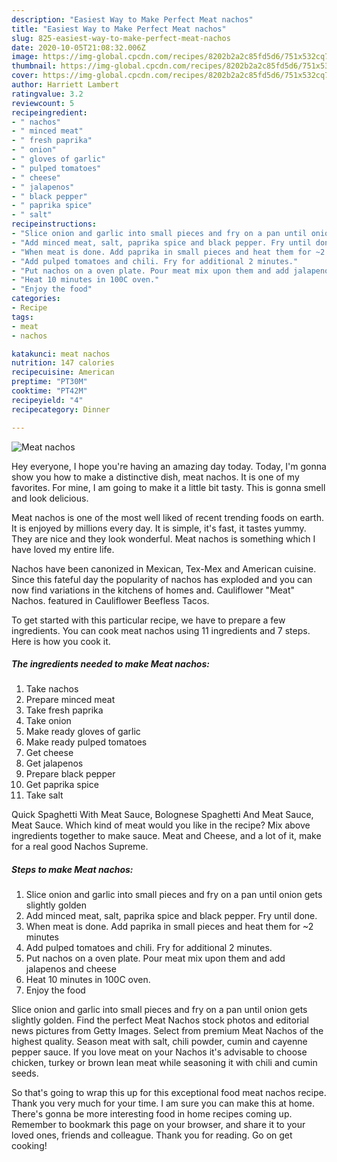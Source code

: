 ```yaml
---
description: "Easiest Way to Make Perfect Meat nachos"
title: "Easiest Way to Make Perfect Meat nachos"
slug: 825-easiest-way-to-make-perfect-meat-nachos
date: 2020-10-05T21:08:32.006Z
image: https://img-global.cpcdn.com/recipes/8202b2a2c85fd5d6/751x532cq70/meat-nachos-recipe-main-photo.jpg
thumbnail: https://img-global.cpcdn.com/recipes/8202b2a2c85fd5d6/751x532cq70/meat-nachos-recipe-main-photo.jpg
cover: https://img-global.cpcdn.com/recipes/8202b2a2c85fd5d6/751x532cq70/meat-nachos-recipe-main-photo.jpg
author: Harriett Lambert
ratingvalue: 3.2
reviewcount: 5
recipeingredient:
- " nachos"
- " minced meat"
- " fresh paprika"
- " onion"
- " gloves of garlic"
- " pulped tomatoes"
- " cheese"
- " jalapenos"
- " black pepper"
- " paprika spice"
- " salt"
recipeinstructions:
- "Slice onion and garlic into small pieces and fry on a pan until onion gets slightly golden"
- "Add minced meat, salt, paprika spice and black pepper. Fry until done."
- "When meat is done. Add paprika in small pieces and heat them for ~2 minutes"
- "Add pulped tomatoes and chili. Fry for additional 2 minutes."
- "Put nachos on a oven plate. Pour meat mix upon them and add jalapenos and cheese"
- "Heat 10 minutes in 100C oven."
- "Enjoy the food"
categories:
- Recipe
tags:
- meat
- nachos

katakunci: meat nachos 
nutrition: 147 calories
recipecuisine: American
preptime: "PT30M"
cooktime: "PT42M"
recipeyield: "4"
recipecategory: Dinner

---
```



![Meat nachos](https://img-global.cpcdn.com/recipes/8202b2a2c85fd5d6/751x532cq70/meat-nachos-recipe-main-photo.jpg)

Hey everyone, I hope you're having an amazing day today. Today, I'm gonna show you how to make a distinctive dish, meat nachos. It is one of my favorites. For mine, I am going to make it a little bit tasty. This is gonna smell and look delicious.

Meat nachos is one of the most well liked of recent trending foods on earth. It is enjoyed by millions every day. It is simple, it's fast, it tastes yummy. They are nice and they look wonderful. Meat nachos is something which I have loved my entire life.

Nachos have been canonized in Mexican, Tex-Mex and American cuisine. Since this fateful day the popularity of nachos has exploded and you can now find variations in the kitchens of homes and. Cauliflower &#34;Meat&#34; Nachos. featured in Cauliflower Beefless Tacos.


To get started with this particular recipe, we have to prepare a few ingredients. You can cook meat nachos using 11 ingredients and 7 steps. Here is how you cook it.

<!--inarticleads1-->

##### The ingredients needed to make Meat nachos:

1. Take  nachos
1. Prepare  minced meat
1. Take  fresh paprika
1. Take  onion
1. Make ready  gloves of garlic
1. Make ready  pulped tomatoes
1. Get  cheese
1. Get  jalapenos
1. Prepare  black pepper
1. Get  paprika spice
1. Take  salt


Quick Spaghetti With Meat Sauce, Bolognese Spaghetti And Meat Sauce, Meat Sauce. Which kind of meat would you like in the recipe? Mix above ingredients together to make sauce. Meat and Cheese, and a lot of it, make for a real good Nachos Supreme. 

<!--inarticleads2-->

##### Steps to make Meat nachos:

1. Slice onion and garlic into small pieces and fry on a pan until onion gets slightly golden
1. Add minced meat, salt, paprika spice and black pepper. Fry until done.
1. When meat is done. Add paprika in small pieces and heat them for ~2 minutes
1. Add pulped tomatoes and chili. Fry for additional 2 minutes.
1. Put nachos on a oven plate. Pour meat mix upon them and add jalapenos and cheese
1. Heat 10 minutes in 100C oven.
1. Enjoy the food


Slice onion and garlic into small pieces and fry on a pan until onion gets slightly golden. Find the perfect Meat Nachos stock photos and editorial news pictures from Getty Images. Select from premium Meat Nachos of the highest quality. Season meat with salt, chili powder, cumin and cayenne pepper sauce. If you love meat on your Nachos it&#39;s advisable to choose chicken, turkey or brown lean meat while seasoning it with chili and cumin seeds. 

So that's going to wrap this up for this exceptional food meat nachos recipe. Thank you very much for your time. I am sure you can make this at home. There's gonna be more interesting food in home recipes coming up. Remember to bookmark this page on your browser, and share it to your loved ones, friends and colleague. Thank you for reading. Go on get cooking!

